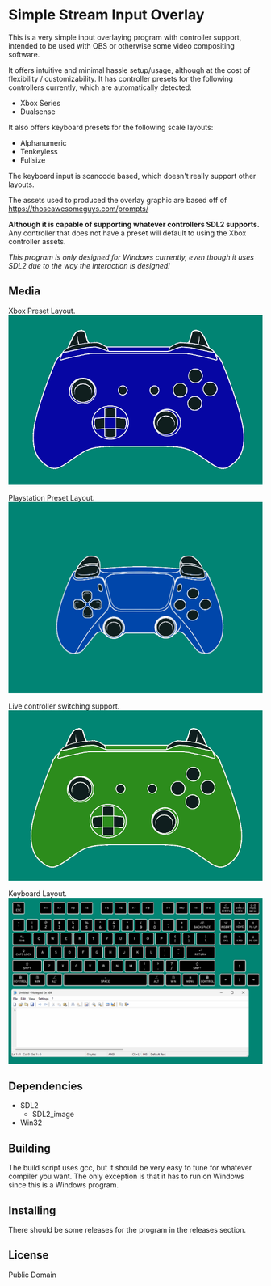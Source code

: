 # Simple Stream Input Overlay

This is a very simple input overlaying program with controller support, intended to be used with OBS or
otherwise some video compositing software.

It offers intuitive and minimal hassle setup/usage, although at the cost of flexibility / customizability. It has controller presets
for the following controllers currently, which are automatically detected:
- Xbox Series
- Dualsense

It also offers keyboard presets for the following scale layouts:
- Alphanumeric
- Tenkeyless
- Fullsize

The keyboard input is scancode based, which doesn't really support other layouts.

The assets used to produced the overlay graphic are based off of https://thoseawesomeguys.com/prompts/

**Although it is capable of supporting whatever controllers SDL2 supports.** Any controller that does not have a preset will default to
using the Xbox controller assets.

*This program is only designed for Windows currently, even though it uses SDL2 due to the way the interaction is designed!*

## Media

Xbox Preset Layout.
![Xbox](./Media/xbox.gif)

Playstation Preset Layout.
![Playstation](./Media/playstation.gif)

Live controller switching support.
![Live Switching of Controllers](./Media/liveswitching.gif)

Keyboard Layout.
![Keyboard Layout](./Media/keyboard.gif)

## Dependencies
- SDL2
  - SDL2_image
- Win32

## Building
The build script uses gcc, but it should be very easy to tune for whatever compiler you want. The only exception is that it
has to run on Windows since this is a Windows program.

## Installing

There should be some releases for the program in the releases section.

## License
Public Domain
